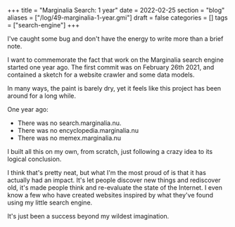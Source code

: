 +++
title = "Marginalia Search: 1 year"
date = 2022-02-25
section = "blog"
aliases = ["/log/49-marginalia-1-year.gmi"]
draft = false
categories = []
tags = ["search-engine"]
+++


I've caught some bug and don't have the energy to write more than a brief note.

I want to commemorate the fact that work on the Marginalia search engine started one year ago. The first commit was on February 26th 2021, and contained a sketch for a website crawler and some data models. 

In many ways, the paint is barely dry, yet it feels like this project has been around for a long while. 

One year ago:

* There was no search.marginalia.nu.
* There was no encyclopedia.marginalia.nu
* There was no memex.marginalia.nu

I built all this on my own, from scratch, just following a crazy idea to its logical conclusion. 

I think that's pretty neat, but what I'm the most proud of is that it has actually had an impact. It's let people discover new things and rediscover old, it's made people think and re-evaluate the state of the Internet. I even know a few who have created websites inspired by what they've found using my little search engine.

It's just been a success beyond my wildest imagination. 

